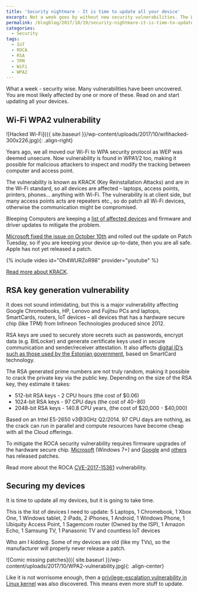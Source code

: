 ```yaml
---
title: 'Security nightmare - It is time to update all your device'
excerpt: Not a week goes by without new security vulnerabilities. The Wi-Fi vulnerability KRACK and the security chip vulnerability ROCA are some of the more severe ones, as they affect almost all devices.
permalink: /blogblog/2017/10/19/security-nightmare-it-is-time-to-update-all-your-device/
categories:
  - Security
tags:
  - IoT
  - ROCA
  - RSA
  - TPM
  - WiFi
  - WPA2
---
```

What a week - security wise. Many vulnerabilities have been uncovered. You are most likely affected by one or more of these. Read on and start updating all your devices.

## Wi-Fi WPA2 vulnerability

![Hacked Wi-Fi]({{ site.baseurl }}/wp-content/uploads/2017/10/wifihacked-300x226.jpg){: .align-right}

Years ago, we all moved our Wi-Fi to WPA security protocol as WEP was deemed unsecure. Now vulnerability is found in WPA1/2 too, making it possible for malicious attackers to inspect and modify the tracking between computer and access point.

The vulnerability is known as KRACK (Key Reinstallation Attacks) and are in the Wi-Fi standard, so all devices are affected – laptops, access points, printers, phones… anything with Wi-Fi. The vulnerability is at client side, but many access points acts are repeaters etc., so do patch all Wi-Fi devices, otherwise the communication might be compromised.

Bleeping Computers are keeping a [list of affected devices](https://www.bleepingcomputer.com/news/security/list-of-firmware-and-driver-updates-for-krack-wpa2-vulnerability/) and firmware and driver updates to mitigate the problem.

[Microsoft fixed the issue on October 10th](https://portal.msrc.microsoft.com/en-US/security-guidance/advisory/CVE-2017-13080) and rolled out the update on Patch Tuesday, so if you are keeping your device up-to-date, then you are all safe. Apple has not yet released a patch.

{% include video id="Oh4WURZoR98" provider="youtube" %}

[Read more about KRACK](https://www.krackattacks.com/).

## RSA key generation vulnerability

It does not sound intimidating, but this is a major vulnerability affecting Google Chromebooks, HP, Lenovo and Fujitsu PCs and laptops, SmartCards, routers, IoT devices – all devices that has a hardware secure chip (like TPM) from Infineon Technologies produced since 2012.

RSA keys are used to securely store secrets such as passwords, encrypt data (e.g. BitLocker) and generate certificate keys used in secure communication and sender/receiver attestation. It also affects [digital ID’s such as those used by the Estonian government](https://arstechnica.com/information-technology/2017/10/crypto-failure-cripples-millions-of-high-security-keys-750k-estonian-ids/), based on SmartCard technology.

The RSA generated prime numbers are not truly random, making it possible to crack the private key via the public key. Depending on the size of the RSA key, they estimate it takes:

* 512-bit RSA keys - 2 CPU hours (the cost of $0.06)
* 1024-bit RSA keys - 97 CPU days (the cost of $40-$80)
* 2048-bit RSA keys - 140.8 CPU years, (the cost of $20,000 - $40,000)

Based on an Intel E5-2650 v3@3GHz Q2/2014. 97 CPU days are nothing, as the crack can run in parallel and compute resources have become cheap with all the Cloud offerings.

To mitigate the ROCA security vulnerability requires firmware upgrades of the hardware secure chip. [Microsoft](https://portal.msrc.microsoft.com/en-US/security-guidance/advisory/CVE-2017-13080) (Windows 7+) and [Google](https://sites.google.com/a/chromium.org/dev/chromium-os/tpm_firmware_update) and [others](https://char.gd/blog/2017/wifi-has-been-broken-heres-the-companies-that-have-already-fixed-it) has released patches.

Read more about the ROCA [CVE-2017-15361](http://cve.mitre.org/cgi-bin/cvename.cgi?name=CVE-2017-15361) vulnerability.

## Securing my devices

It is time to update all my devices, but it is going to take time.

This is the list of devices I need to update: 5 Laptops, 1 Chromebook, 1 Xbox One, 1 Windows tablet, 2 iPads, 2 iPhones, 1 Android, 1 Windows Phone, 1 Ubiquity Access Point, 1 Sagemcom router (Owned by the ISP), 1 Amazon Echo, 1 Samsung TV, 1 Panasonic TV and countless IoT devices

Who am I kidding. Some of my devices are old (like my TVs), so the manufacturer will properly never release a patch.

![Comic missing patches]({{ site.baseurl }}/wp-content/uploads/2017/10/WPA2-vulnerability.jpg){: .align-center}

Like it is not worrisome enough, then a [privilege-escalation vulnerability in Linux kernel](https://thehackernews.com/2017/10/linux-privilege-escalation.html) was also discovered. This means even more stuff to update.
